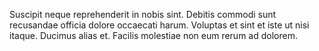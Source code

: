 Suscipit neque reprehenderit in nobis sint. Debitis commodi sunt recusandae officia dolore occaecati harum. Voluptas et sint et iste ut nisi itaque. Ducimus alias et. Facilis molestiae non eum rerum ad dolorem.